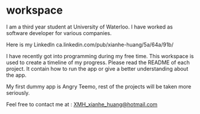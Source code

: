 workspace
=========

I am a third year student at University of Waterloo. I have worked as software developer for various companies.

Here is my LinkedIn ca.linkedin.com/pub/xianhe-huang/5a/64a/91b/

I have recently got into programming during my free time. This workspace is used to create a timeline of my progress.
Please read the README of each project. It contain how to run the app or give a better understanding about the app. 

My first dummy app is Angry Teemo, rest of the projects will be taken more seriously.

Feel free to contact me at : XMH_xianhe_huang@hotmail.com
